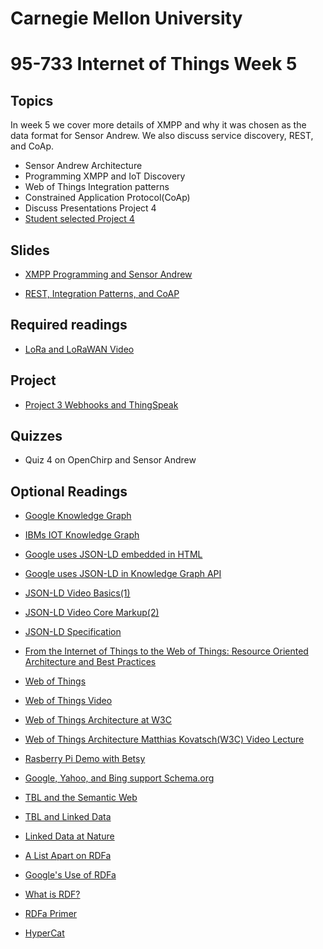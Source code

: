 # Carnegie Mellon University

# 95-733 Internet of Things Week 5

## Topics

In week 5 we cover more details of XMPP and why it was chosen as the data format for Sensor Andrew. We also discuss service discovery, REST, and CoAp.

+ Sensor Andrew Architecture
+ Programming XMPP and IoT Discovery
+ Web of Things Integration patterns
+ Constrained Application Protocol(CoAp)
+ Discuss Presentations Project 4
+ [Student selected Project 4](https://www.andrew.cmu.edu/user/mm6/95-733/iot/Presentation.txt)

## Slides

+ [XMPP Programming and Sensor Andrew ](https://www.andrew.cmu.edu/user/mm6/95-733/PowerPoint/05_XMPP.pdf)

+ [REST, Integration Patterns, and CoAP](https://www.andrew.cmu.edu/user/mm6/95-733/PowerPoint/05_RESTandCoAP.pdf)

## Required readings

+ [LoRa and LoRaWAN Video](https://youtu.be/6WMzRrmMjQU)

## Project

+ [Project 3 Webhooks and ThingSpeak ](https://www.andrew.cmu.edu/user/mm6/95-733/homework/Spring2020/S20Project3.txt)

## Quizzes

+ Quiz 4 on OpenChirp and Sensor Andrew

## Optional Readings

+ [Google Knowledge Graph](https://www.youtube.com/watch?v=mmQl6VGvX-c)

+ [IBMs IOT Knowledge Graph](https://www.youtube.com/watch?v=ebBTdH62yLg)

+ [Google uses JSON-LD embedded in HTML](https://developers.google.com/schemas/formats/json-ld)

+ [Google uses JSON-LD in Knowledge Graph API](https://developers.google.com/knowledge-graph/)

+ [JSON-LD Video Basics(1)](https://www.youtube.com/watch?v=vioCbTo3C-4)

+ [JSON-LD Video Core Markup(2)](https://www.youtube.com/watch?v=UmvWk_TQ30A)

+ [JSON-LD Specification](https://www.w3.org/TR/json-ld/)

+ [From the Internet of Things to the Web of Things: Resource Oriented Architecture and Best Practices](https://www.vs.inf.ethz.ch/publ/papers/dguinard-fromth-2010.pdf)

+ [Web of Things](https://www.w3.org/2017/04/w3c-web-of-things-intro.pdf)

+ [Web of Things Video](https://www.postscapes.com/pulse/web-of-things-the-pursuit-of-interoperability-in-iot/)

+ [Web of Things Architecture at W3C](https://w3c.github.io/wot-architecture/)

+ [Web of Things Architecture Matthias Kovatsch(W3C) Video Lecture](https://www.youtube.com/watch?v=xgkglOZiF9M)

+ [Rasberry Pi Demo with Betsy](https://www.youtube.com/watch?v=DPHzm3f2lps)

+ [Google, Yahoo, and Bing support Schema.org](http://schema.org)

+ [TBL and the Semantic Web](http://www.youtube.com/watch?v=HeUrEh-nqtU)

+ [TBL and Linked Data](http://5stardata.info)

+ [Linked Data at Nature](http://data.nature.com)

+ [A List Apart on RDFa](http://www.alistapart.com/articles/introduction-to-rdfa/)

+ [Google's Use of RDFa](http://support.google.com/webmasters/bin/answer.py?hl=en&amp;answer=99170&amp;topic=1088472&amp;ctx=topic)

+ [What is RDF?](http://www.xml.com/pub/a/2001/01/24/rdf.html)

+ [RDFa Primer](http://www.w3.org/TR/xhtml-rdfa-primer/)

+ [HyperCat](https://youtu.be/6Ps8iEGRi1U)
